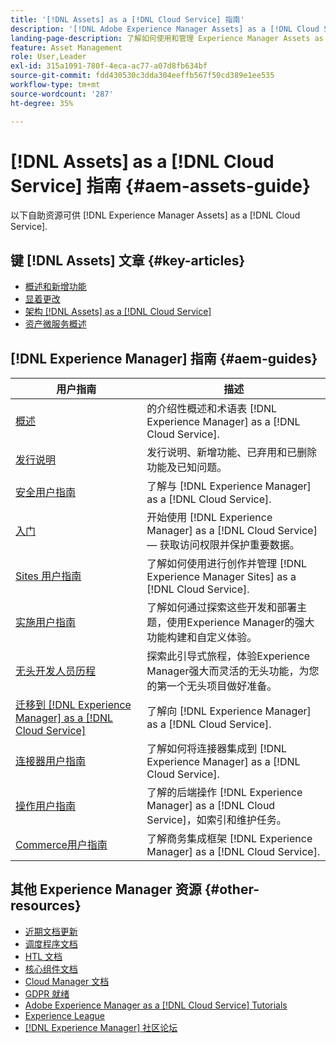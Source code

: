 ```yaml
---
title: '[!DNL Assets] as a [!DNL Cloud Service] 指南'
description: '[!DNL Adobe Experience Manager Assets] as a [!DNL Cloud Service] 自助资源和文档链接'
landing-page-description: 了解如何使用和管理 Experience Manager Assets as a Cloud Service。
feature: Asset Management
role: User,Leader
exl-id: 315a1091-780f-4eca-ac77-a07d8fb634bf
source-git-commit: fdd430530c3dda304eeffb567f50cd389e1ee535
workflow-type: tm+mt
source-wordcount: '287'
ht-degree: 35%

---
```


# [!DNL Assets] as a [!DNL Cloud Service] 指南 {#aem-assets-guide}

以下自助资源可供 [!DNL Experience Manager Assets] as a [!DNL Cloud Service].

## 键 [!DNL Assets] 文章 {#key-articles}

* [概述和新增功能](overview.md)
* [显着更改](/help/assets/assets-cloud-changes.md)
* [架构 [!DNL Assets] as a [!DNL Cloud Service]](architecture.md)
* [资产微服务概述](/help/assets/asset-microservices-overview.md)

## [!DNL Experience Manager] 指南 {#aem-guides}

| 用户指南 | 描述 |
|---|---|
| [概述](/help/overview/home.md) | 的介绍性概述和术语表 [!DNL Experience Manager] as a [!DNL Cloud Service]. |
| [发行说明](/help/release-notes/home.md) | 发行说明、新增功能、已弃用和已删除功能及已知问题。 |
| [安全用户指南](/help/security/home.md) | 了解与 [!DNL Experience Manager] as a [!DNL Cloud Service]. |
| [入门](/help/onboarding/home.md) | 开始使用 [!DNL Experience Manager] as a [!DNL Cloud Service]  — 获取访问权限并保护重要数据。 |
| [Sites 用户指南](/help/sites-cloud/home.md) | 了解如何使用进行创作并管理 [!DNL Experience Manager Sites] as a [!DNL Cloud Service]. |
| [实施用户指南](/help/implementing/home.md) | 了解如何通过探索这些开发和部署主题，使用Experience Manager的强大功能构建和自定义体验。 |
| [无头开发人员历程](/help/journey-headless/developer/overview.md) | 探索此引导式旅程，体验Experience Manager强大而灵活的无头功能，为您的第一个无头项目做好准备。 |
| [迁移到 [!DNL Experience Manager] as a [!DNL Cloud Service]](/help/journey-migration/getting-started.md) | 了解向 [!DNL Experience Manager] as a [!DNL Cloud Service]. |
| [连接器用户指南](/help/connectors/home.md) | 了解如何将连接器集成到 [!DNL Experience Manager] as a [!DNL Cloud Service]. |
| [操作用户指南](/help/operations/home.md) | 了解的后端操作 [!DNL Experience Manager] as a [!DNL Cloud Service]，如索引和维护任务。 |
| [Commerce用户指南](/help/commerce-cloud/home.md) | 了解商务集成框架 [!DNL Experience Manager] as a [!DNL Cloud Service]. |

## 其他 Experience Manager 资源 {#other-resources}

* [近期文档更新](https://experienceleague.adobe.com/docs/experience-manager-release-information/aem-release-updates/doc-updates/documentation-updates.html#aem-as-a-cloud-service)
* [调度程序文档](/help/implementing/dispatcher/overview.md)
* [HTL 文档](https://experienceleague.adobe.com/docs/experience-manager-htl/using/overview.html)
* [核心组件文档](https://experienceleague.adobe.com/docs/experience-manager-core-components/using/introduction.html?lang=zh-Hans)
* [Cloud Manager 文档](https://experienceleague.adobe.com/docs/experience-manager-cloud-manager/using/introduction-to-cloud-manager.html?lang=zh-Hans)
* [GDPR 就绪](/help/compliance/data-privacy-and-protection-readiness/aem-readiness.md)
* [Adobe Experience Manager as a [!DNL Cloud Service] Tutorials](https://experienceleague.adobe.com/docs/experience-manager-learn/cloud-service/overview.html)
* [Experience League](https://experienceleague.adobe.com/?promoid=K42KVXHD&amp;mv=other#recommended/solutions/experience-manager)
* [[!DNL Experience Manager] 社区论坛](https://experienceleaguecommunities.adobe.com/t5/adobe-experience-manager/ct-p/adobe-experience-manager-community)
